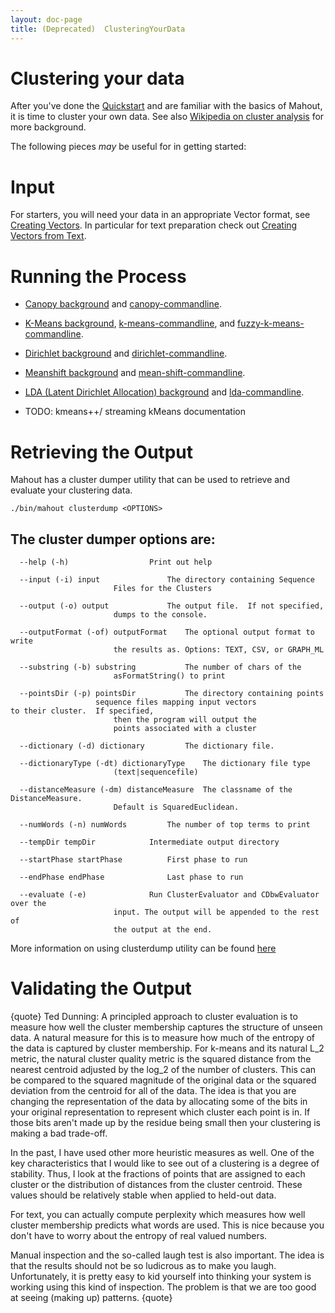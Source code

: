```yaml
---
layout: doc-page
title: (Deprecated)  ClusteringYourData
---
```


# Clustering your data

After you've done the [Quickstart](quickstart.html) and are familiar with the basics of Mahout, it is time to cluster your own
data. See also [Wikipedia on cluster analysis](en.wikipedia.org/wiki/Cluster_analysis) for more background.

The following pieces *may* be useful for in getting started:

<a name="ClusteringYourData-Input"></a>
# Input

For starters, you will need your data in an appropriate Vector format, see [Creating Vectors](../basics/creating-vectors.html).
In particular for text preparation check out [Creating Vectors from Text](../basics/creating-vectors-from-text.html).


<a name="ClusteringYourData-RunningtheProcess"></a>
# Running the Process

* [Canopy background](canopy-clustering.html) and [canopy-commandline](canopy-commandline.html).

* [K-Means background](k-means-clustering.html), [k-means-commandline](k-means-commandline.html), and
[fuzzy-k-means-commandline](fuzzy-k-means-commandline.html).

* [Dirichlet background](dirichlet-process-clustering.html) and [dirichlet-commandline](dirichlet-commandline.html).

* [Meanshift background](mean-shift-clustering.html) and [mean-shift-commandline](mean-shift-commandline.html).

* [LDA (Latent Dirichlet Allocation) background](-latent-dirichlet-allocation.html) and [lda-commandline](lda-commandline.html).

* TODO: kmeans++/ streaming kMeans documentation


<a name="ClusteringYourData-RetrievingtheOutput"></a>
# Retrieving the Output

Mahout has a cluster dumper utility that can be used to retrieve and evaluate your clustering data.

    ./bin/mahout clusterdump <OPTIONS>


<a name="ClusteringYourData-Theclusterdumperoptionsare:"></a>
## The cluster dumper options are:

      --help (-h)				   Print out help	
	    
      --input (-i) input			   The directory containing Sequence    
    					   Files for the Clusters	    

      --output (-o) output			   The output file.  If not specified,  
    					   dumps to the console.

      --outputFormat (-of) outputFormat	   The optional output format to write
    					   the results as. Options: TEXT, CSV, or GRAPH_ML		 

      --substring (-b) substring		   The number of chars of the	    
    					   asFormatString() to print	
    
      --pointsDir (-p) pointsDir		   The directory containing points  
 					   sequence files mapping input vectors     					   to their cluster.  If specified, 
    					   then the program will output the 
    					   points associated with a cluster 

      --dictionary (-d) dictionary		   The dictionary file. 	    

      --dictionaryType (-dt) dictionaryType    The dictionary file type	    
    					   (text|sequencefile)

      --distanceMeasure (-dm) distanceMeasure  The classname of the DistanceMeasure.
    					   Default is SquaredEuclidean.     

      --numWords (-n) numWords		   The number of top terms to print 

      --tempDir tempDir			   Intermediate output directory

      --startPhase startPhase		   First phase to run

      --endPhase endPhase			   Last phase to run

      --evaluate (-e)			   Run ClusterEvaluator and CDbwEvaluator over the
    					   input. The output will be appended to the rest of
    					   the output at the end.   


More information on using clusterdump utility can be found [here](cluster-dumper.html)

<a name="ClusteringYourData-ValidatingtheOutput"></a>
# Validating the Output

{quote}
Ted Dunning: A principled approach to cluster evaluation is to measure how well the
cluster membership captures the structure of unseen data.  A natural
measure for this is to measure how much of the entropy of the data is
captured by cluster membership.  For k-means and its natural L_2 metric,
the natural cluster quality metric is the squared distance from the nearest
centroid adjusted by the log_2 of the number of clusters.  This can be
compared to the squared magnitude of the original data or the squared
deviation from the centroid for all of the data.  The idea is that you are
changing the representation of the data by allocating some of the bits in
your original representation to represent which cluster each point is in. 
If those bits aren't made up by the residue being small then your
clustering is making a bad trade-off.

In the past, I have used other more heuristic measures as well.  One of the
key characteristics that I would like to see out of a clustering is a
degree of stability.  Thus, I look at the fractions of points that are
assigned to each cluster or the distribution of distances from the cluster
centroid. These values should be relatively stable when applied to held-out
data.

For text, you can actually compute perplexity which measures how well
cluster membership predicts what words are used.  This is nice because you
don't have to worry about the entropy of real valued numbers.

Manual inspection and the so-called laugh test is also important.  The idea
is that the results should not be so ludicrous as to make you laugh.
Unfortunately, it is pretty easy to kid yourself into thinking your system
is working using this kind of inspection.  The problem is that we are too
good at seeing (making up) patterns.
{quote}


